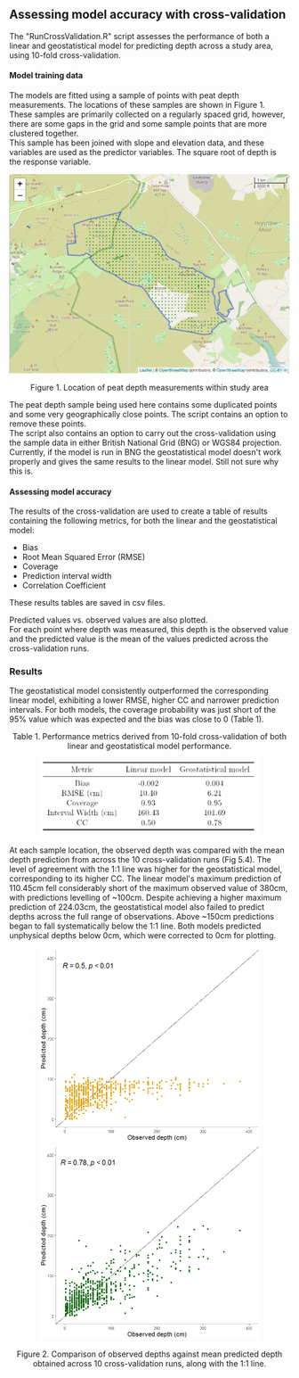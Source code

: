 ## Assessing model accuracy with cross-validation
The "RunCrossValidation.R" script assesses the performance of both a linear and geostatistical model for predicting depth across a study area, using 10-fold cross-validation.

#### Model training data

The models are fitted using a sample of points with peat depth measurements.  The locations of these samples are shown in Figure 1.  
These samples are primarily collected on a regularly spaced grid, however, there are some gaps in the grid and some sample points that are more clustered together.  
This sample has been joined with slope and elevation data, and these variables are used as the predictor variables. The square root of depth is the response variable.   

<p align="center">
<img src="Figs/PeatDepthSample_locations.png" width="700"  title="Full study area outline" />
<p align="center">Figure 1. Location of peat depth measurements within study area <p align="center">

The peat depth sample being used here contains some duplicated points and some very geographically close points. The script contains an option to remove these points.  
The script also contains an option to carry out the cross-validation using the sample data in either British National Grid (BNG) or WGS84 projection. Currently, if the model is run in BNG the geostatistical model doesn't work properly and gives the same results to the linear model. Still not sure why this is.

#### Assessing model accuracy
The results of the cross-validation are used to create a table of results containing the following metrics, for both the linear and the geostatistical model:
* Bias
* Root Mean Squared Error (RMSE)
* Coverage
* Prediction interval width 
* Correlation Coefficient  

These results tables are saved in csv files.

Predicted values vs. observed values are also plotted.  
For each point where depth was measured, this depth is the observed value and the predicted value is the mean of the values predicted across the cross-validation runs.

### Results
The geostatistical model consistently outperformed the corresponding linear model, exhibiting a lower RMSE, higher CC and narrower prediction intervals. For both models, the
coverage probability was just short of the 95% value which was expected and the bias was close to 0 (Table 1).

<p align="center">Table 1. Performance metrics derived from 10-fold cross-validation of both linear and geostatistical
model performance. <p align="center">
<p align="center">
<img src="Figs/PerformanceMetrics.PNG" width="400" />

At each sample location, the observed depth was compared with the mean depth prediction from across the 10 cross-validation runs (Fig 5.4). The level of agreement with the 1:1 line was higher for the geostatistical model, corresponding to its higher CC. The linear model's maximum prediction of 110.45cm fell considerably short of the maximum observed value of 380cm, with predictions levelling of ~100cm. Despite achieving a higher maximum prediction of 224.03cm, the geostatistical model also failed to predict depths across the full range of observations. Above ~150cm predictions began to fall systematically below the 1:1 line. Both models predicted unphysical depths below 0cm, which were corrected to 0cm for plotting.

<p align="center">
<img src="Figs/LM_CV.PNG" width="400"  />
<img src="Figs/SM_CV.PNG" width="400"  />
<p align="center">Figure 2. Comparison of observed depths against mean predicted depth obtained across 10 cross-validation runs, along with the 1:1 line. <p align="center">
